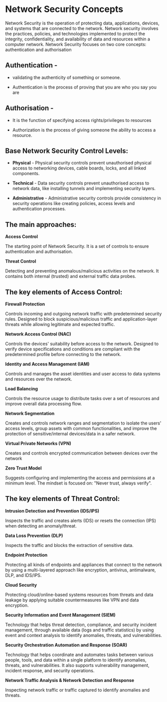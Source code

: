 # Network Security Concepts

Network Security is the operation of protecting data, applications, devices, and systems that are connected to the network.
Network security involves the practices, policies, and technologies implemented to protect the integrity, confidentiality, and availability of data and resources within a computer network.
Network Security focuses on two core concepts: authentication and authorisation


## Authentication - 
- validating the authenticity of something or someone.
  
- Authentication is the process of proving that you are who you say you are

## Authorisation - 
- It is the function of specifying access rights/privileges to resources
  
- Authorization is the process of giving someone the ability to access a resource.
 

## Base Network Security Control Levels:
- **Physical** -	Physical security controls prevent unauthorised physical access to networking devices, cable boards, locks, and all linked components.

- **Technical** -	Data security controls prevent unauthorised access to network data, like installing tunnels and implementing security layers.

- **Administrative** -	Administrative security controls provide consistency in security operations like creating policies, access levels and authentication processes.


## The main approaches:

**Access Control**

The starting point of Network Security. It is a set of controls to ensure authentication and authorisation. 	

**Threat Control**

Detecting and preventing anomalous/malicious activities on the network. It contains both internal (trusted) and external traffic data probes.


## The key elements of Access Control:

**Firewall Protection**	

Controls incoming and outgoing network traffic with predetermined security rules. Designed to block suspicious/malicious traffic and application-layer threats while allowing legitimate and expected traffic.

**Network Access Control (NAC)**	

Controls the devices' suitability before access to the network. Designed to verify device specifications and conditions are compliant with the predetermined profile before connecting to the network.

**Identity and Access Management (IAM)**	

Controls and manages the asset identities and user access to data systems and resources over the network.

**Load Balancing**	

Controls the resource usage to distribute tasks over a set of resources and improve overall data processing flow.

**Network Segmentation**	

Creates and controls network ranges and segmentation to isolate the users' access levels, group assets with common functionalities, and improve the protection of sensitive/internal devices/data in a safer network.

**Virtual Private Networks (VPN)**	

Creates and controls encrypted communication between devices over the network 

**Zero Trust Model**	

Suggests configuring and implementing the access and permissions at a minimum level. The mindset is focused on: "Never trust, always verify".



## The key elements of Threat Control:

**Intrusion Detection and Prevention (IDS/IPS)**	

Inspects the traffic and creates alerts (IDS) or resets the connection (IPS) when detecting an anomaly/threat.

**Data Loss Prevention (DLP)**	

Inspects the traffic and blocks the extraction of sensitive data.

**Endpoint Protection**	

Protecting all kinds of endpoints and appliances that connect to the network by using a multi-layered approach like encryption, antivirus, antimalware, DLP, and IDS/IPS.

**Cloud Security**	

Protecting cloud/online-based systems resources from threats and data leakage by applying suitable countermeasures like VPN and data encryption.

**Security Information and Event Management (SIEM)**	

Technology that helps threat detection, compliance, and security incident management, through available data (logs and traffic statistics) by using event and context analysis to identify anomalies, threats, and vulnerabilities.

**Security Orchestration Automation and Response (SOAR)**	

Technology that helps coordinate and automates tasks between various people, tools, and data within a single platform to identify anomalies, threats, and vulnerabilities. It also supports vulnerability management, incident response, and security operations.

**Network Traffic Analysis & Network Detection and Response**	

Inspecting network traffic or traffic captured to identify anomalies and threats.

